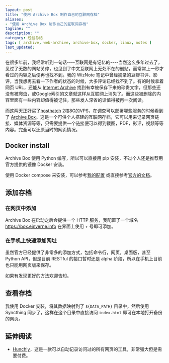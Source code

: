 ```yaml
---
layout: post
title: "使用 Archive Box 制作自己的互联网存档"
aliases: 
- "使用 Archive Box 制作自己的互联网存档"
tagline: ""
description: ""
category: 经验总结
tags: [ archive, web-archive, archive-box, docker, linux, notes ]
last_updated:
---
```


在很多年前，我经常听到一句话----互联网是有记忆的----当然这么多年过去了，见过了无数的网站关停，也见到了中文互联网上无处不在的删贴，而常常上一秒才看过的内容之后便再也找不到。我的 WizNote 笔记中曾经摘录的豆瓣书评、影评，当我想再去看一下作者的状态的时候，大多评论已经找不到了。有的时候拿着网页 URL，还能从 [Internet Archive](https://archive.org/) 找到有幸被保存下来的珍贵文字，但那些还没有被爬虫，或Google索引的文章就这样从互联网上消失了。而这些被删除的内容里面有一些内容却值得被记住，那些发人深省的话值得被再一次阅读。

而这两天正好买了[hosthatch](https://hosthatch.com/a?id=2135) 2核8G的VPS，在调查可以部署哪些服务的时候看到了 [Archive Box](https://github.com/ArchiveBox/ArchiveBox)。这是一个可供个人搭建的互联网存档，它可以用来记录网页链接、媒体资源等等，只需要提供一个链接便可以得到截图，PDF，影评，视频等等内容。完全可以还原当时的网页情况。

## Docker install
Archive Box 使用 Python 编写，所以可以直接用 pip 安装，不过个人还是推荐用官方提供的镜像 Docker 安装。

使用 Docker compose 来安装，可以参考[我的配置](https://github.com/einverne/dockerfile/blob/master/archivebox/docker-compose.yml) 或直接参考[官方的文档](https://github.com/ArchiveBox/ArchiveBox)。

## 添加存档

### 在网页中添加
Archive Box 在启动之后会提供一个 HTTP 服务，我配置了一个域名 <https://box.einverne.info> 在界面上使用 + 号即可添加。

### 在手机上快速添加网址
虽然官方已经提供了非常多的添加方式，包括命令行，网页，桌面版，甚至 Python API，但是目前 RESTful 的接口暂时还是 alpha 阶段，所以在手机上目前也只能用网页版来保存。

如果有发现更好的方法欢迎告知。

## 查看存档
我使用 Docker 安装，将其数据映射到了 `${DATA_PATH}` 目录中，然后使用 Syncthing 同步了，这样在这个目录中直接访问 `index.html` 即可在本地打开备份的网页。


## 延伸阅读

- [Hunchly](https://hunch.ly/)，这是一款可以自动记录访问过的所有网页的工具，非常强大但是需要付费。